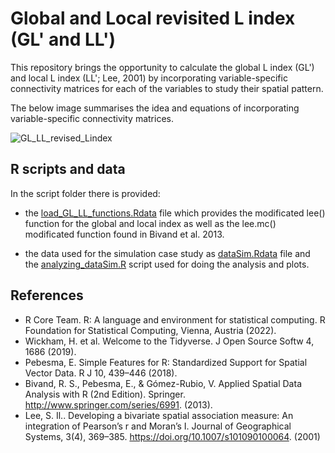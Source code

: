 # Global and Local revisited L index (GL' and LL')

This repository brings the opportunity to calculate the global L index (GL') and local L index (LL'; Lee, 2001) by incorporating variable-specific connectivity matrices for each of the variables to study their spatial pattern.

The below image summarises the idea and equations of incorporating variable-specific connectivity matrices.

![GL_LL_revised_Lindex](https://github.com/robinilla/PhD_GLIndex/blob/main/GL_LL_revised_Lindex.png)

## R scripts and data

In the script folder there is provided:

- the [load_GL_LL_functions.Rdata](https://github.com/robinilla/PhD_GLIndex/blob/main/script/load_GL_LL_functions.Rdata) file which provides the modificated lee() function for the global and local index as well as the lee.mc() modificated function found in Bivand et al. 2013.

- the data used for the simulation case study as [dataSim.Rdata](https://github.com/robinilla/PhD_GLIndex/blob/main/script/dataSim.Rdata) file and the [analyzing_dataSim.R](https://github.com/robinilla/PhD_GLIndex/blob/main/script/analyzing_dataSim.R) script used for doing the analysis and plots.

## References

- R Core Team. R: A language and environment for statistical computing. R Foundation for Statistical Computing, Vienna, Austria (2022).
- Wickham, H. et al. Welcome to the Tidyverse. J Open Source Softw 4, 1686 (2019).
- Pebesma, E. Simple Features for R: Standardized Support for Spatial Vector Data. R J 10, 439–446 (2018).
- Bivand, R. S., Pebesma, E., & Gómez-Rubio, V. Applied Spatial Data Analysis with R (2nd Edition). Springer. http://www.springer.com/series/6991. (2013).
- Lee, S. Il.. Developing a bivariate spatial association measure: An integration of Pearson’s r and Moran’s I. Journal of Geographical Systems, 3(4), 369–385. https://doi.org/10.1007/s101090100064. (2001)

